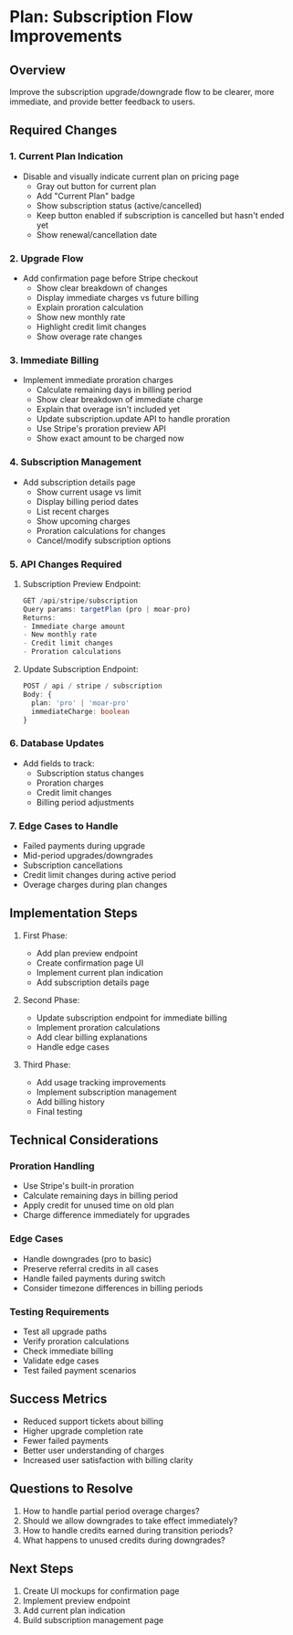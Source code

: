 # Plan: Subscription Flow Improvements

## Overview

Improve the subscription upgrade/downgrade flow to be clearer, more immediate, and provide better feedback to users.

## Required Changes

### 1. Current Plan Indication

- Disable and visually indicate current plan on pricing page
  - Gray out button for current plan
  - Add "Current Plan" badge
  - Show subscription status (active/cancelled)
  - Keep button enabled if subscription is cancelled but hasn't ended yet
  - Show renewal/cancellation date

### 2. Upgrade Flow

- Add confirmation page before Stripe checkout
  - Show clear breakdown of changes
  - Display immediate charges vs future billing
  - Explain proration calculation
  - Show new monthly rate
  - Highlight credit limit changes
  - Show overage rate changes

### 3. Immediate Billing

- Implement immediate proration charges
  - Calculate remaining days in billing period
  - Show clear breakdown of immediate charge
  - Explain that overage isn't included yet
  - Update subscription.update API to handle proration
  - Use Stripe's proration preview API
  - Show exact amount to be charged now

### 4. Subscription Management

- Add subscription details page
  - Show current usage vs limit
  - Display billing period dates
  - List recent charges
  - Show upcoming charges
  - Proration calculations for changes
  - Cancel/modify subscription options

### 5. API Changes Required

1. Subscription Preview Endpoint:

   ```typescript
   GET /api/stripe/subscription
   Query params: targetPlan (pro | moar-pro)
   Returns:
   - Immediate charge amount
   - New monthly rate
   - Credit limit changes
   - Proration calculations
   ```

2. Update Subscription Endpoint:
   ```typescript
   POST / api / stripe / subscription
   Body: {
     plan: 'pro' | 'moar-pro'
     immediateCharge: boolean
   }
   ```

### 6. Database Updates

- Add fields to track:
  - Subscription status changes
  - Proration charges
  - Credit limit changes
  - Billing period adjustments

### 7. Edge Cases to Handle

- Failed payments during upgrade
- Mid-period upgrades/downgrades
- Subscription cancellations
- Credit limit changes during active period
- Overage charges during plan changes

## Implementation Steps

1. First Phase:

   - Add plan preview endpoint
   - Create confirmation page UI
   - Implement current plan indication
   - Add subscription details page

2. Second Phase:

   - Update subscription endpoint for immediate billing
   - Implement proration calculations
   - Add clear billing explanations
   - Handle edge cases

3. Third Phase:
   - Add usage tracking improvements
   - Implement subscription management
   - Add billing history
   - Final testing

## Technical Considerations

### Proration Handling

- Use Stripe's built-in proration
- Calculate remaining days in billing period
- Apply credit for unused time on old plan
- Charge difference immediately for upgrades

### Edge Cases

- Handle downgrades (pro to basic)
- Preserve referral credits in all cases
- Handle failed payments during switch
- Consider timezone differences in billing periods

### Testing Requirements

- Test all upgrade paths
- Verify proration calculations
- Check immediate billing
- Validate edge cases
- Test failed payment scenarios

## Success Metrics

- Reduced support tickets about billing
- Higher upgrade completion rate
- Fewer failed payments
- Better user understanding of charges
- Increased user satisfaction with billing clarity

## Questions to Resolve

1. How to handle partial period overage charges?
2. Should we allow downgrades to take effect immediately?
3. How to handle credits earned during transition periods?
4. What happens to unused credits during downgrades?

## Next Steps

1. Create UI mockups for confirmation page
2. Implement preview endpoint
3. Add current plan indication
4. Build subscription management page
